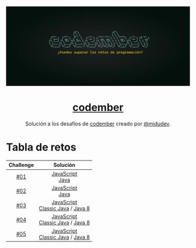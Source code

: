 <div align="center">

![Codember](./image/codember.webp)

# [codember](https://codember.dev)

Solución a los desafíos de [codember](https://codember.dev/) creado por [@midudev](https://github.com/midudev/).

</div>

# Tabla de retos

| Challenge |                                  Solución                                   |
| :-------: | :--------------------------------------------------------------------------: |
|    [#01](src/challenge01)    |[JavaScript](src/challenge01/js/main.js)<br/>[Java](src/challenge01/java/App.java) |
|    [#02](src/challenge02)    |[JavaScript](src/challenge02/js/main.js)<br/>[Java](src/challenge02/java/App.java) |
|    [#03](src/challenge03)    |[JavaScript](src/challenge03/js/main.js)<br/>[Classic Java](src/challenge03/java/ClassicJava.java) / [Java 8](src/challenge03/java/Java8.java) |
|    [#04](src/challenge04)    |[JavaScript](src/challenge04/js/main.js)<br/>[Classic Java](src/challenge04/java/ClassicJava.java) / [Java 8](src/challenge04/java/Java8.java) |
|    [#05](src/challenge05)    |[JavaScript](src/challenge05/js/main.js)<br/>[Classic Java](src/challenge05/java/ClassicJava.java) / [Java 8](src/challenge05/java/Java8.java) |
